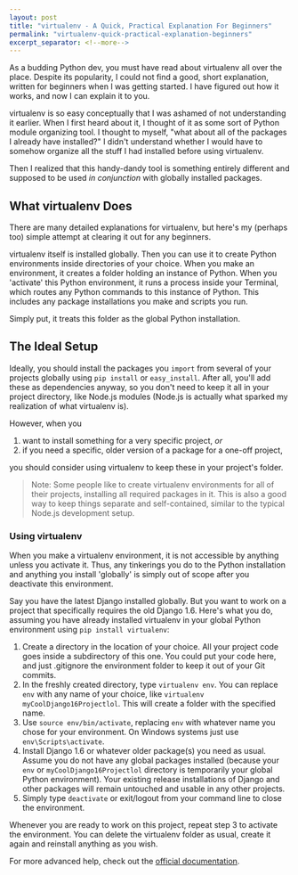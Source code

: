 ```yaml
---
layout: post
title: "virtualenv - A Quick, Practical Explanation For Beginners"
permalink: "virtualenv-quick-practical-explanation-beginners"
excerpt_separator: <!--more-->
---
```


As a budding Python dev, you must have read about virtualenv all over the place. Despite its popularity, I could not find a good, short explanation, written for beginners when I was getting started. I have figured out how it works, and now I can explain it to you.

virtualenv is so easy conceptually that I was ashamed of not understanding it earlier. When I first heard about it, I thought of it as some sort of Python module organizing tool. I thought to myself, "what about all of the packages I already have installed?" I didn't understand whether I would have to somehow organize all the stuff I had installed before using virtualenv.

Then I realized that this handy-dandy tool is something entirely different and supposed to be used *in conjunction* with globally installed packages.

<!--more-->

## What virtualenv Does

There are many detailed explanations for virtualenv, but here's my (perhaps too) simple attempt at clearing it out for any beginners.

virtualenv itself is installed globally. Then you can use it to create Python environments inside directories of your choice. When you make an environment, it creates a folder holding an instance of Python. When you 'activate' this Python environment, it runs a process inside your Terminal, which routes any Python commands to this instance of Python. This includes any package installations you make and scripts you run.

Simply put, it treats this folder as the global Python installation.

## The Ideal Setup

Ideally, you should install the packages you `import` from several of your projects globally using `pip install` or `easy_install`. After all, you'll add these as dependencies anyway, so you don't need to keep it all in your project directory, like Node.js modules (Node.js is actually what sparked my realization of what virtualenv is).

However, when you

1. want to install something for a very specific project, *or* 
2. if you need a specific, older version of a package for a one-off project, 

you should consider using virtualenv to keep these in your project's folder.

>Note: Some people like to create virtualenv environments for all of their projects, installing all required packages in it. This is also a good way to keep things separate and self-contained, similar to the typical Node.js development setup.

### Using virtualenv

When you make a virtualenv environment, it is not accessible by anything unless you activate it. Thus, any tinkerings you do to the Python installation and anything you install 'globally' is simply out of scope after you deactivate this environment.

Say you have the latest Django installed globally. But you want to work on a project that specifically requires the old Django 1.6. Here's what you do, assuming you have already installed virtualenv in your global Python environment using `pip install virtualenv`:

1. Create a directory in the location of your choice. All your project code goes inside a subdirectory of this one. You could put your code here, and just .gitignore the environment folder to keep it out of your Git commits.
2. In the freshly created directory, type `virtualenv env`. You can replace `env` with any name of your choice, like `virtualenv myCoolDjango16Projectlol`. This will create a folder with the specified name.
3. Use `source env/bin/activate`, replacing `env` with whatever name you chose for your environment. On Windows systems just use `env\Scripts\activate`.
4. Install Django 1.6 or whatever older package(s) you need as usual. Assume you do not have any global packages installed (because your `env` or `myCoolDjango16Projectlol` directory is temporarily your global Python environment). Your existing release installations of Django and other packages will remain untouched and usable in any other projects.
6. Simply type `deactivate` or exit/logout from your command line to close the environment.

Whenever you are ready to work on this project, repeat step 3 to activate the environment. You can delete the virtualenv folder as usual, create it again and reinstall anything as you wish.

For more advanced help, check out the [official documentation](http://virtualenv.readthedocs.org/en/latest/index.html).

